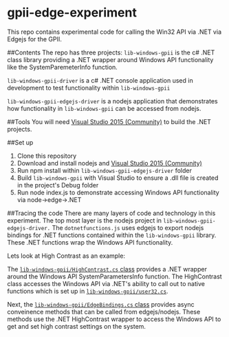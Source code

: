 # gpii-edge-experiment

This repo contains experimental code for calling the Win32 API via .NET via Edgejs for the GPII. 

##Contents
The repo has three projects:
`lib-windows-gpii` is the c# .NET class library providing a .NET wrapper around Windows API functionality like the SystemParemeterInfo function. 

`lib-windows-gpii-driver` is a c# .NET console application used in development to test functionality within `lib-windows-gpii`

`lib-windows-gpii-edgejs-driver` is a nodejs application that demonstrates how functionality in `lib-windows-gpii` can be accessed from nodejs. 

##Tools
You will need [Visual Studio 2015 (Community)](https://www.visualstudio.com/en-us/downloads/download-visual-studio-vs.aspx) to build the .NET projects.

##Set up
1. Clone this repository
2. Download and install nodejs and [Visual Studio 2015 (Community)](https://www.visualstudio.com/en-us/downloads/download-visual-studio-vs.aspx)
3. Run npm install within `lib-windows-gpii-edgejs-driver` folder
4. Build `lib-windows-gpii` with Visual Studio to ensure a .dll file is created in the project's Debug folder
5. Run node index.js to demonstrate accessing Windows API functionality via node->edge->.NET 

##Tracing the code
There are many layers of code and technology in this experiment. The top most layer is the nodejs project in  `lib-windows-gpii-edgejs-driver.` The `dotnetfunctions.js` uses edgejs to export nodejs bindings for .NET functions contained within the `lib-windows-gpii` library. These .NET functions wrap the Windows API functionality. 

Lets look at High Contrast as an example:

The [`lib-windows-gpii/HighContrast.cs` class](https://github.com/benjaminstokes/gpii-edge-experiment/blob/master/lib-windows-gpii/lib-windows-gpii/HighContrast.cs) provides a .NET wrapper around the Windows API SystemParametersInfo function. The HighContrast class accesses the Windows API via .NET's ability to call out to native functions which is set up in [`lib-windows-gpii/user32.cs`](https://github.com/benjaminstokes/gpii-edge-experiment/blob/master/lib-windows-gpii/lib-windows-gpii/user32.cs). 

Next, the [`lib-windows-gpii/EdgeBindings.cs` class](https://github.com/benjaminstokes/gpii-edge-experiment/blob/master/lib-windows-gpii/lib-windows-gpii/EdgeBindings.cs) provides async conveinence methods that can be called from edgejs/nodejs. These methods use the .NET HighContrast wrapper to access the Windows API to get and set high contrast settings on the system. 
